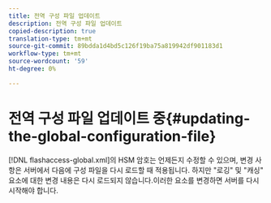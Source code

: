```yaml
---
title: 전역 구성 파일 업데이트
description: 전역 구성 파일 업데이트
copied-description: true
translation-type: tm+mt
source-git-commit: 89bdda1d4bd5c126f19ba75a819942df901183d1
workflow-type: tm+mt
source-wordcount: '59'
ht-degree: 0%

---
```



# 전역 구성 파일 업데이트 중{#updating-the-global-configuration-file}

[!DNL flashaccess-global.xml]의 HSM 암호는 언제든지 수정할 수 있으며, 변경 사항은 서버에서 다음에 구성 파일을 다시 로드할 때 적용됩니다. 하지만 &quot;로깅&quot; 및 &quot;캐싱&quot; 요소에 대한 변경 내용은 다시 로드되지 않습니다.이러한 요소를 변경하면 서버를 다시 시작해야 합니다.
